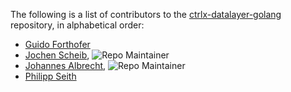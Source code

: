 The following is a list of contributors to the [ctrlx-datalayer-golang](https://github.com/boschrexroth/ctrlx-datalayer-golang) repository,
in alphabetical order:

* [Guido Forthofer](https://github.com/guidfort)
* [Jochen Scheib](https://github.com/mapero), ![Repo Maintainer](https://badgen.net/badge/repo/maintainer/blue "Repo Maintainer")
* [Johannes Albrecht](https://github.com/albrecht-j), ![Repo Maintainer](https://badgen.net/badge/repo/maintainer/blue "Repo Maintainer")
* [Philipp Seith](https://github.com/philippseith)


